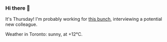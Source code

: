 ### Hi there :wave:

It's Thursday! I'm probably working for [this bunch](https://github.com/kohofinancial), interviewing a potential new colleague.

Weather in Toronto: sunny, at +12°C.
